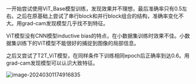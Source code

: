 一开始尝试使用ViT_Base模型训练，发现效果并不理想，最后准确率只有0.5左右。之后在原基础上尝试了串行block和并行block组合的结构，准确率变化不大。用grad-cam发现模型几乎找不到特征。

ViT模型没有CNN模型inductive bias的特点，在小数据集训练时效果不佳。小数据集训练下的ViT模型不能很好的捕捉到图像的局部信息。

之后又尝试了T2T_ViT模型，在同样条件下训练相同epoch后正确率到达0.6。用grad-cam发现模型可以认识大致特征。

![image-20240301174916835](C:\Users\blue\AppData\Roaming\Typora\typora-user-images\image-20240301174916835.png)

